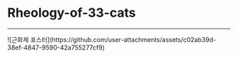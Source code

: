 # Rheology-of-33-cats
<hr>
![근화제 포스터](https://github.com/user-attachments/assets/c02ab39d-38ef-4847-9590-42a755277cf9)
